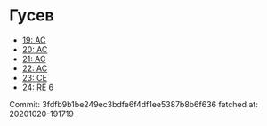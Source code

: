 # Гусев
- [19: AC](19.md)
- [20: AC](20.md)
- [21: AC](21.md)
- [22: AC](22.md)
- [23: CE](23.md)
- [24: RE 6](24.md)

Commit: 3fdfb9b1be249ec3bdfe6f4df1ee5387b8b6f636
 fetched at: 20201020-191719
